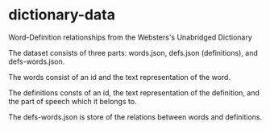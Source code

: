 # dictionary-data
Word-Definition relationships from the Websters's Unabridged Dictionary

The dataset consists of three parts: words.json, defs.json (definitions), and defs-words.json.

The words consist of an id and the text representation of the word.

The definitions consts of an id, the text representation of the definition, and the part of speech which it belongs to.

The defs-words.json is store of the relations between words and definitions.